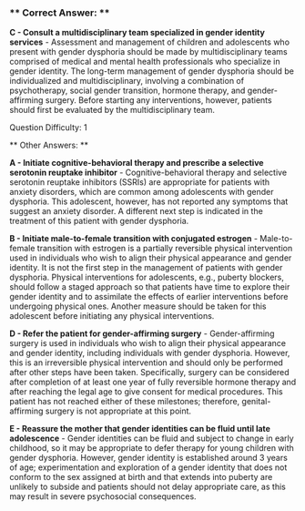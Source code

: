 ### ** Correct Answer: **

**C - Consult a multidisciplinary team specialized in gender identity services** - Assessment and management of children and adolescents who present with gender dysphoria should be made by multidisciplinary teams comprised of medical and mental health professionals who specialize in gender identity. The long-term management of gender dysphoria should be individualized and multidisciplinary, involving a combination of psychotherapy, social gender transition, hormone therapy, and gender-affirming surgery. Before starting any interventions, however, patients should first be evaluated by the multidisciplinary team.

Question Difficulty: 1

** Other Answers: **

**A - Initiate cognitive-behavioral therapy and prescribe a selective serotonin reuptake inhibitor** - Cognitive-behavioral therapy and selective serotonin reuptake inhibitors (SSRIs) are appropriate for patients with anxiety disorders, which are common among adolescents with gender dysphoria. This adolescent, however, has not reported any symptoms that suggest an anxiety disorder. A different next step is indicated in the treatment of this patient with gender dysphoria.

**B - Initiate male-to-female transition with conjugated estrogen** - Male-to-female transition with estrogen is a partially reversible physical intervention used in individuals who wish to align their physical appearance and gender identity. It is not the first step in the management of patients with gender dysphoria. Physical interventions for adolescents, e.g., puberty blockers, should follow a staged approach so that patients have time to explore their gender identity and to assimilate the effects of earlier interventions before undergoing physical ones. Another measure should be taken for this adolescent before initiating any physical interventions.

**D - Refer the patient for gender-affirming surgery** - Gender-affirming surgery is used in individuals who wish to align their physical appearance and gender identity, including individuals with gender dysphoria. However, this is an irreversible physical intervention and should only be performed after other steps have been taken. Specifically, surgery can be considered after completion of at least one year of fully reversible hormone therapy and after reaching the legal age to give consent for medical procedures. This patient has not reached either of these milestones; therefore, genital-affirming surgery is not appropriate at this point.

**E - Reassure the mother that gender identities can be fluid until late adolescence** - Gender identities can be fluid and subject to change in early childhood, so it may be appropriate to defer therapy for young children with gender dysphoria. However, gender identity is established around 3 years of age; experimentation and exploration of a gender identity that does not conform to the sex assigned at birth and that extends into puberty are unlikely to subside and patients should not delay appropriate care, as this may result in severe psychosocial consequences.

